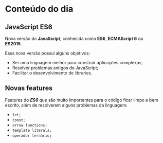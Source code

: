 # Conteúdo do dia

## JavaScript ES6

Nova versão do **JavaScript**, conhecida como **ES6**, **ECMAScript 6** ou **ES2015**.

Essa nova versão possui alguns objetivos:

- Ser uma linguagem melhor para construir aplicações complexas;
- Resolver problemas antigos do JavaScript;
- Facilitar o desenvolvimento de libraries.

## Novas features

Features do _**ES6**_ que são muito importantes para o código ficar limpo e bem escrito, além de resolverem alguns problemas da linguagem:

- `let;`
- `const;`
- `arrow functions;`
- `template literals;`
- `operador ternário;`